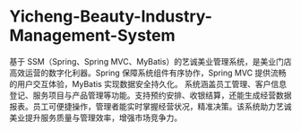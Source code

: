 # Yicheng-Beauty-Industry-Management-System
基于 SSM（Spring、Spring MVC、MyBatis）的艺诚美业管理系统，是美业门店高效运营的数字化利器。Spring 保障系统组件有序协作，Spring MVC 提供流畅的用户交互体验，MyBatis 实现数据安全持久化。  系统涵盖员工管理、客户信息登记、服务项目与产品管理等功能。支持预约安排、收银结算，还能生成经营数据报表。员工可便捷操作，管理者能实时掌握经营状况，精准决策。该系统助力艺诚美业提升服务质量与管理效率，增强市场竞争力。 

